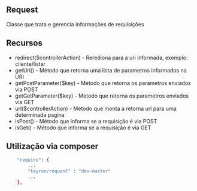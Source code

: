 ## Request

Classe que trata e gerencia informações de requisições


## Recursos
  - redirect($controllerAction) - Rerediona para a uri informada, exemplo: cliente/listar
  - getUri() - Método que retorna uma lista de parametros informados na URI
  - getPostParameter($key) - Metodo que retorna os parametros enviados via POST
  - getGetParameter($key) - Metodo que retorna os parametros enviados via GET 
  - url($controllerAction) - Método que monta a retorna url para uma determinada pagina
  - isPost() - Método que informa se a requisição é via POST
  - isGet() - Método que informa se a requisição é via GET
   


## Utilização via composer

```sh
    "require": {
        ...
        "tayron/request" : "dev-master"
        ... 
    },    
```
